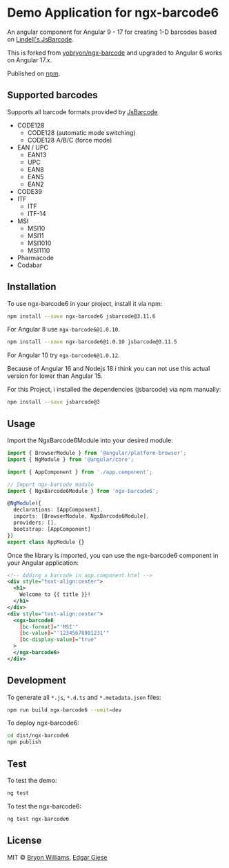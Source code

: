 # Demo Application for ngx-barcode6

An angular component for Angular 9 - 17 for creating 1-D barcodes based on [Lindell's JsBarcode](https://github.com/lindell/JsBarcode).

This is forked from [yobryon/ngx-barcode](https://github.com/yobryon/ngx-barcode) and upgraded to Angular 6 works on Angular 17.x.

Published on [npm](https://www.npmjs.com/package/ngx-barcode6).

## Supported barcodes

Supports all barcode formats provided by [JsBarcode](https://github.com/lindell/JsBarcode/wiki)

- CODE128
  - CODE128 (automatic mode switching)
  - CODE128 A/B/C (force mode)
- EAN / UPC
  - EAN13
  - UPC
  - EAN8
  - EAN5
  - EAN2
- CODE39
- ITF
  - ITF
  - ITF-14
- MSI
  - MSI10
  - MSI11
  - MSI1010
  - MSI1110
- Pharmacode
- Codabar

## Installation

To use ngx-barcode6 in your project, install it via npm:

```bash
npm install --save ngx-barcode6 jsbarcode@3.11.6
```

For Angular 8 use `ngx-barcode6@1.0.10`.

```bash
npm install --save ngx-barcode6@1.0.10 jsbarcode@3.11.5
```

For Angular 10 try `ngx-barcode6@1.0.12`.

Because of Angular 16 and Nodejs 18 i think you can not use this actual version for lower than Angular 15.

For this Project, i installed the dependencies (jsbarcode) via npm manually:

```bash
npm install --save jsbarcode@3
```

## Usage

Import the NgxBarcode6Module into your desired module:

```typescript
import { BrowserModule } from '@angular/platform-browser';
import { NgModule } from '@angular/core';

import { AppComponent } from './app.component';

// Import ngx-barcode module
import { NgxBarcode6Module } from 'ngx-barcode6';

@NgModule({
  declarations: [AppComponent],
  imports: [BrowserModule, NgxBarcode6Module],
  providers: [],
  bootstrap: [AppComponent]
})
export class AppModule {}
```

Once the library is imported, you can use the ngx-barcode6 component in your Angular application:

```xml
<!-- Adding a barcode in app.component.html -->
<div style="text-align:center">
  <h1>
    Welcome to {{ title }}!
  </h1>
</div>
<div style="text-align:center">
  <ngx-barcode6
    [bc-format]="'MSI'"
    [bc-value]="'12345678901231'"
    [bc-display-value]="true"
  >
  </ngx-barcode6>
</div>
```

## Development

To generate all `*.js`, `*.d.ts` and `*.metadata.json` files:

```bash
npm run build ngx-barcode6 --omit=dev
```

To deploy ngx-barcode6:

```bash
cd dist/ngx-barcode6
npm publish
```

## Test

To test the demo:

```bash
ng test
```

To test the ngx-barcode6:

```bash
ng test ngx-barcode6
```

## License

MIT © [Bryon Williams](mailto:bryon.williams@live.com), [Edgar Giese](mailto:edgar@egiese.de)
